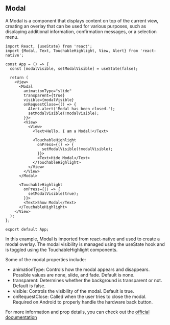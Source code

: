 ## Modal
A Modal is a component that displays content on top of the current view, creating an overlay that can be used for various purposes, such as displaying additional information, confirmation messages, or a selection menu.
```
import React, {useState} from 'react';
import {Modal, Text, TouchableHighlight, View, Alert} from 'react-native';

const App = () => {
  const [modalVisible, setModalVisible] = useState(false);

  return (
    <View>
      <Modal
        animationType="slide"
        transparent={true}
        visible={modalVisible}
        onRequestClose={() => {
          Alert.alert('Modal has been closed.');
          setModalVisible(!modalVisible);
        }}>
        <View>
          <View>
            <Text>Hello, I am a Modal!</Text>

            <TouchableHighlight
              onPress={() => {
                setModalVisible(!modalVisible);
              }}>
              <Text>Hide Modal</Text>
            </TouchableHighlight>
          </View>
        </View>
      </Modal>

      <TouchableHighlight
        onPress={() => {
          setModalVisible(true);
        }}>
        <Text>Show Modal</Text>
      </TouchableHighlight>
    </View>
  );
};

export default App;
```
In this example, Modal is imported from react-native and used to create a modal overlay. The modal visibility is managed using the useState hook and is toggled using the TouchableHighlight components.

Some of the modal properties include:

- animationType: Controls how the modal appears and disappears. Possible values are none, slide, and fade. Default is none.
- transparent: Determines whether the background is transparent or not. Default is false.
- visible: Controls the visibility of the modal. Default is true.
- onRequestClose: Called when the user tries to close the modal. Required on Android to properly handle the hardware back button.

For more information and prop details, you can check out the [official documentation](https://reactnative.dev/docs/modal)